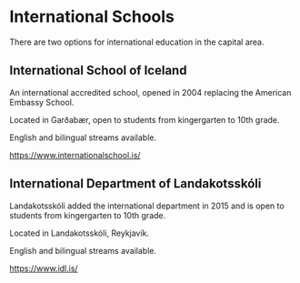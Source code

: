 # International Schools

There are two options for international education in the capital area.

## International School of Iceland

An international accredited school, opened in 2004 replacing the American Embassy School.

Located in Garðabær, open to students from kingergarten to 10th grade.

English and bilingual streams available.

https://www.internationalschool.is/

## International Department of Landakotsskóli

Landakotsskóli added the international department in 2015 and is open to students from kingergarten to 10th grade.

Located in Landakotsskóli, Reykjavík.

English and bilingual streams available.

https://www.idl.is/